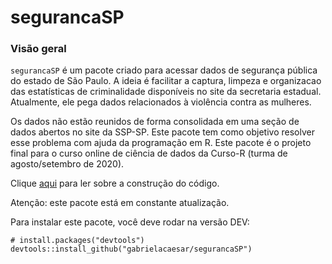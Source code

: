 # segurancaSP

### Visão geral
`segurancaSP` é um pacote criado para acessar dados de segurança pública do estado de São Paulo. A ideia é facilitar a captura, limpeza e organizacao das estatísticas de criminalidade disponíveis no site da secretaria estadual. Atualmente, ele pega dados relacionados à violência contra as mulheres.

Os dados não estão reunidos de forma consolidada em uma seção de dados abertos no site da SSP-SP. Este pacote tem como objetivo resolver esse problema com ajuda da programação em R. Este pacote é o projeto final para o curso online de ciência de dados da Curso-R (turma de agosto/setembro de 2020). 

Clique [aqui](https://www.gabrielacaesar.com/2020/09/08/captura-de-dados-ssp-sp/) para ler sobre a construção do código.

Atenção: este pacote está em constante atualização.

Para instalar este pacote, você deve rodar na versão DEV:
```{r}
# install.packages("devtools")
devtools::install_github("gabrielacaesar/segurancaSP")
```
